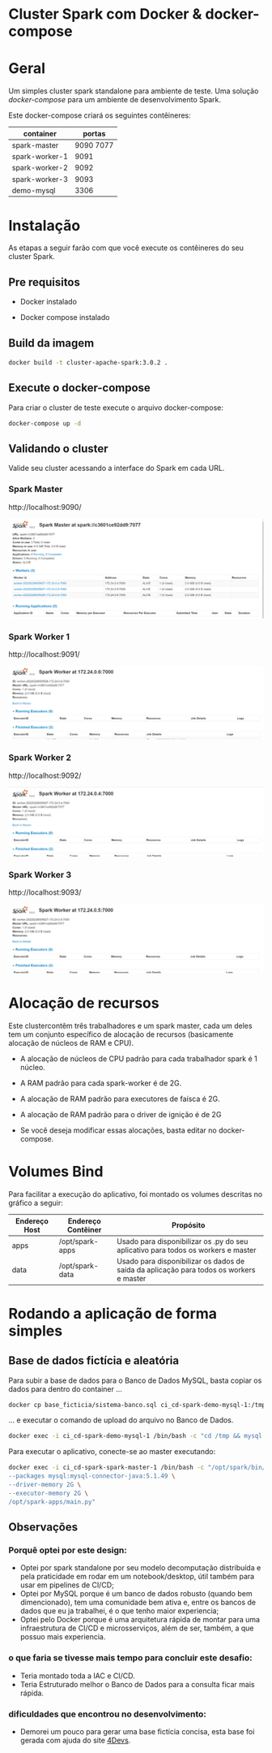 # Cluster Spark com Docker & docker-compose

# Geral

Um simples cluster spark standalone para ambiente de teste. Uma solução *docker-compose* para um ambiente de desenvolvimento Spark.

Este docker-compose criará os seguintes contêineres:

container|portas
---|---
spark-master|9090 7077
spark-worker-1|9091
spark-worker-2|9092
spark-worker-3|9093
demo-mysql|3306


# Instalação

As etapas a seguir farão com que você execute os contêineres do seu cluster Spark.

## Pre requisitos

* Docker instalado

* Docker compose instalado

## Build da imagem


```sh
docker build -t cluster-apache-spark:3.0.2 .
```

## Execute o docker-compose

Para criar o cluster de teste execute o arquivo docker-compose:

```sh
docker-compose up -d
```

## Validando o cluster

Valide seu cluster acessando a interface do Spark em cada URL.

### Spark Master

http://localhost:9090/

![alt text](articles/images/spark-master.png "Spark master UI")

### Spark Worker 1

http://localhost:9091/

![alt text](articles/images/spark-worker-1.png "Spark worker 1 UI")

### Spark Worker 2

http://localhost:9092/

![alt text](articles/images/spark-worker-2.png "Spark worker 2 UI")

### Spark Worker 3

http://localhost:9093/

![alt text](articles/images/spark-worker-3.png "Spark worker 2 UI")


# Alocação de recursos 

Este clustercontêm três trabalhadores e um spark master, cada um deles tem um conjunto específico de alocação de recursos (basicamente alocação de núcleos de RAM e CPU).

* A alocação de núcleos de CPU padrão para cada trabalhador spark é 1 núcleo.

* A RAM padrão para cada spark-worker é de 2G.

* A alocação de RAM padrão para executores de faísca é 2G.

* A alocação de RAM padrão para o driver de ignição é de 2G

* Se você deseja modificar essas alocações, basta editar no docker-compose.


# Volumes Bind

Para facilitar a execução do aplicativo, foi montado os volumes descritas no gráfico a seguir:

Endereço Host|Endereço Contêiner|Propósito
---|---|---
apps|/opt/spark-apps| Usado para disponibilizar os .py do seu aplicativo para todos os workers e master
data|/opt/spark-data| Usado para disponibilizar os dados de saída da aplicação para todos os workers e master


# Rodando a aplicação de forma simples

## Base de dados fictícia e aleatória

Para subir a base de dados para o Banco de Dados MySQL, basta copiar os dados para dentro do container ...

```sh
docker cp base_ficticia/sistema-banco.sql ci_cd-spark-demo-mysql-1:/tmp
```

... e executar o comando de upload do arquivo no Banco de Dados.

```sh
docker exec -i ci_cd-spark-demo-mysql-1 /bin/bash -c "cd /tmp && mysql -h 192.168.0.21 -uroot -pfagner_correa < sistema-banco.sql"
```

Para executar o aplicativo, conecte-se ao master executando:

```sh
docker exec -i ci_cd-spark-spark-master-1 /bin/bash -c "/opt/spark/bin/spark-submit --master spark://spark-master:7077 \
--packages mysql:mysql-connector-java:5.1.49 \
--driver-memory 2G \
--executor-memory 2G \
/opt/spark-apps/main.py"
```

## Observações

### Porquê optei por este design:

* Optei por spark standalone por seu modelo decomputação distribuída e pela praticidade em rodar em um notebook/desktop, útil também para usar em pipelines de CI/CD;
* Optei por MySQL porque é um banco de dados robusto (quando bem dimencionado), tem uma comunidade bem ativa e, entre os bancos de dados que eu ja trabalhei, é o que tenho maior experiencia;
* Optei pelo Docker porque é uma arquitetura rápida de montar para uma infraestrutura de CI/CD e microsserviços, além de ser, também, a que possuo mais experiencia.	
	
### o que faria se tivesse mais tempo para concluir este desafio:

* Teria montado toda a IAC e CI/CD.
* Teria Estruturado melhor o Banco de Dados para a consulta ficar mais rápida.
	

### dificuldades que encontrou no desenvolvimento:

* Demorei um pouco para gerar uma base fictícia concisa, esta base foi gerada com ajuda do site <a href="https://www.4devs.com.br/gerador_de_pessoas">4Devs</a>.
